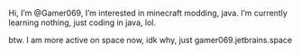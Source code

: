 Hi, I’m @Gamer069, I’m interested in minecraft modding, java. I’m currently learning nothing, just coding in java, lol.

btw. I am more active on space now, idk why, just gamer069.jetbrains.space
